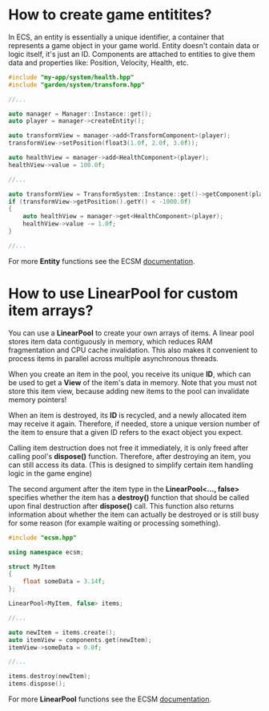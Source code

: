 # How to create game entitites?

In ECS, an entity is essentially a unique identifier, a container that represents a game object 
in your game world. Entity doesn't contain data or logic itself, it's just an ID. Components 
are attached to entities to give them data and properties like: Position, Velocity, Health, etc.

```cpp
#include "my-app/system/health.hpp"
#include "garden/system/transform.hpp"

//...

auto manager = Manager::Instance::get();
auto player = manager->createEntity();

auto transformView = manager->add<TransformComponent>(player);
transformView->setPosition(float3(1.0f, 2.0f, 3.0f));

auto healthView = manager->add<HealthComponent>(player);
healthView->value = 100.0f;

//...

auto transformView = TransformSystem::Instance::get()->getComponent(player);
if (transformView->getPosition().getY() < -1000.0f)
{
    auto healthView = manager->get<HealthComponent>(player);
    healthView->value -= 1.0f;
}

//...
```

For more **Entity** functions see the ECSM [documentation](https://cfnptr.github.io/ecsm/classecsm_1_1Entity.html).



# How to use LinearPool for custom item arrays?

You can use a **LinearPool** to create your own arrays of items. A linear pool stores item data 
contiguously in memory, which reduces RAM fragmentation and CPU cache invalidation. This also 
makes it convenient to process items in parallel across multiple asynchronous threads.

When you create an item in the pool, you receive its unique **ID**, which can be used to get a 
**View** of the item's data in memory. Note that you must not store this item view, because 
adding new items to the pool can invalidate memory pointers!

When an item is destroyed, its **ID** is recycled, and a newly allocated item may receive it again. 
Therefore, if needed, store a unique version number of the item to ensure that a given ID refers 
to the exact object you expect.

Calling item destruction does not free it immediately, it is only freed after calling pool's 
**dispose()** function. Therefore, after destroying an item, you can still access its data. 
(This is designed to simplify certain item handling logic in the game engine)

The second argument after the item type in the **LinearPool<..., false>** specifies whether the 
item has a **destroy()** function that should be called upon final destruction after **dispose()** call. 
This function also returns information about whether the item can actually be destroyed or is still busy 
for some reason (for example waiting or processing something).

```cpp
#include "ecsm.hpp"

using namespace ecsm;

struct MyItem
{
    float someData = 3.14f;
};

LinearPool<MyItem, false> items;

//...

auto newItem = items.create();
auto itemView = components.get(newItem);
itemView->someData = 0.0f;

//...

items.destroy(newItem);
items.dispose();
```

For more **LinearPool** functions see the ECSM [documentation](https://cfnptr.github.io/ecsm/classecsm_1_1LinearPool.html).